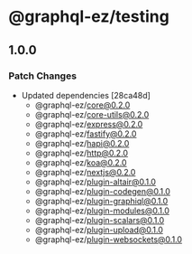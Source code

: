 # @graphql-ez/testing

## 1.0.0
### Patch Changes

- Updated dependencies [28ca48d]
  - @graphql-ez/core@0.2.0
  - @graphql-ez/core-utils@0.2.0
  - @graphql-ez/express@0.2.0
  - @graphql-ez/fastify@0.2.0
  - @graphql-ez/hapi@0.2.0
  - @graphql-ez/http@0.2.0
  - @graphql-ez/koa@0.2.0
  - @graphql-ez/nextjs@0.2.0
  - @graphql-ez/plugin-altair@0.1.0
  - @graphql-ez/plugin-codegen@0.1.0
  - @graphql-ez/plugin-graphiql@0.1.0
  - @graphql-ez/plugin-modules@0.1.0
  - @graphql-ez/plugin-scalars@0.1.0
  - @graphql-ez/plugin-upload@0.1.0
  - @graphql-ez/plugin-websockets@0.1.0
